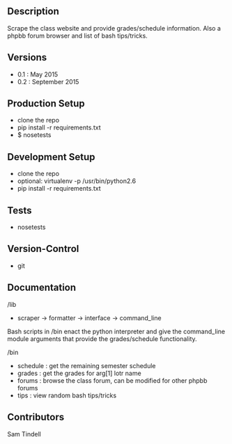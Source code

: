 ## Description
Scrape the class website and
provide grades/schedule information.
Also a phpbb forum browser and list
of bash tips/tricks.

## Versions
* 0.1 : May 2015
* 0.2 : September 2015

## Production Setup
- clone the repo
- pip install -r requirements.txt
- $ nosetests

## Development Setup
- clone the repo
- optional: virtualenv -p /usr/bin/python2.6
- pip install -r requirements.txt

## Tests
- nosetests

## Version-Control
- git


## Documentation
/lib
- scraper -> formatter -> interface -> command_line

Bash scripts in /bin enact the python interpreter and give the command_line
module arguments that provide the grades/schedule functionality.

/bin
- schedule : get the remaining semester schedule
- grades : get the grades for arg[1] lotr name
- forums : browse the class forum, can be modified for other phpbb forums
- tips : view random bash tips/tricks

## Contributors
Sam Tindell

